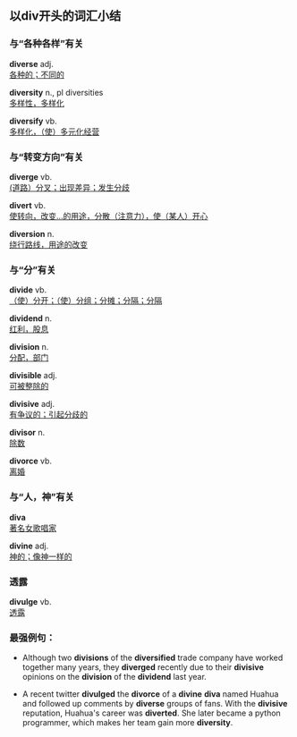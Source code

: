## 以div开头的词汇小结  

### 与“各种各样”有关
**diverse** adj.  
[各种的；不同的](http://dictionary.cambridge.org/zhs/%E8%AF%8D%E5%85%B8/%E8%8B%B1%E8%AF%AD-%E6%B1%89%E8%AF%AD-%E7%B9%81%E4%BD%93/divulge)

**diversity** n., pl diversities  
[多样性，多样化](http://dictionary.cambridge.org/zhs/%E8%AF%8D%E5%85%B8/%E8%8B%B1%E8%AF%AD-%E6%B1%89%E8%AF%AD-%E7%B9%81%E4%BD%93/diversity)

**diversify** vb.  
[多样化，（使）多元化经营](http://dictionary.cambridge.org/zhs/%E8%AF%8D%E5%85%B8/%E8%8B%B1%E8%AF%AD-%E6%B1%89%E8%AF%AD-%E7%B9%81%E4%BD%93/diversify)


### 与“转变方向”有关  

**diverge** vb.  
[(道路）分叉；出现差异；发生分歧](http://dictionary.cambridge.org/zhs/%E8%AF%8D%E5%85%B8/%E8%8B%B1%E8%AF%AD-%E6%B1%89%E8%AF%AD-%E7%AE%80%E4%BD%93/diverge) 
 
**divert** vb.   
[使转向，改变...的用途，分散（注意力），使（某人）开心](http://dictionary.cambridge.org/zhs/%E8%AF%8D%E5%85%B8/%E8%8B%B1%E8%AF%AD-%E6%B1%89%E8%AF%AD-%E7%B9%81%E4%BD%93/divert)

**diversion** n.  
[绕行路线，用途的改变](http://dictionary.cambridge.org/zhs/%E8%AF%8D%E5%85%B8/%E8%8B%B1%E8%AF%AD-%E6%B1%89%E8%AF%AD-%E7%B9%81%E4%BD%93/diversion)


### 与“分”有关  

**divide** vb.  
[（使）分开；（使）分组；分摊；分隔；分隔](http://dictionary.cambridge.org/zhs/%E8%AF%8D%E5%85%B8/%E8%8B%B1%E8%AF%AD-%E6%B1%89%E8%AF%AD-%E7%AE%80%E4%BD%93/divide)

**dividend** n.  
[红利，股息](dictionary.cambridge.org/zhs/%E8%AF%8D%E5%85%B8/%E8%8B%B1%E8%AF%AD-%E6%B1%89%E8%AF%AD-%E7%AE%80%E4%BD%93/dividend)

**division** n.  
[分配，部门](http://dictionary.cambridge.org/zhs/%E8%AF%8D%E5%85%B8/%E8%8B%B1%E8%AF%AD-%E6%B1%89%E8%AF%AD-%E7%AE%80%E4%BD%93/division)

**divisible** adj.  
[可被整除的](http://dictionary.cambridge.org/zhs/%E8%AF%8D%E5%85%B8/%E8%8B%B1%E8%AF%AD-%E6%B1%89%E8%AF%AD-%E7%AE%80%E4%BD%93/divisible)

**divisive** adj.  
[有争议的；引起分歧的](http://dictionary.cambridge.org/zhs/%E8%AF%8D%E5%85%B8/%E8%8B%B1%E8%AF%AD-%E6%B1%89%E8%AF%AD-%E7%AE%80%E4%BD%93/divisive) 
 
**divisor** n.  
[除数](http://dictionary.cambridge.org/zhs/%E8%AF%8D%E5%85%B8/%E8%8B%B1%E8%AF%AD-%E6%B1%89%E8%AF%AD-%E7%AE%80%E4%BD%93/divisor)

**divorce** vb.  
[离婚](http://dictionary.cambridge.org/zhs/%E8%AF%8D%E5%85%B8/%E8%8B%B1%E8%AF%AD-%E6%B1%89%E8%AF%AD-%E7%AE%80%E4%BD%93/divorce)


### 与“人，神”有关  

**diva**  
[著名女歌唱家](http://dictionary.cambridge.org/zhs/%E8%AF%8D%E5%85%B8/%E8%8B%B1%E8%AF%AD-%E6%B1%89%E8%AF%AD-%E7%AE%80%E4%BD%93/diva)

**divine** adj.  
[神的；像神一样的](http://dictionary.cambridge.org/zhs/%E8%AF%8D%E5%85%B8/%E8%8B%B1%E8%AF%AD-%E6%B1%89%E8%AF%AD-%E7%AE%80%E4%BD%93/divine)


### 透露  

**divulge** vb.  
[透露](http://dictionary.cambridge.org/zhs/%E8%AF%8D%E5%85%B8/%E8%8B%B1%E8%AF%AD-%E6%B1%89%E8%AF%AD-%E7%B9%81%E4%BD%93/divulge)


### 最强例句：  


- Although two **divisions** of the **diversified** trade company have worked together many years, they **diverged** recently due to their **divisive** opinions on the **division** of the **dividend** last year.

 
- A recent twitter **divulged** the **divorce** of a **divine** **diva** named Huahua and followed up comments by **diverse** groups of fans. With the **divisive** reputation, Huahua's career was **diverted**. She later became a python programmer, which makes her team gain more **diversity**.